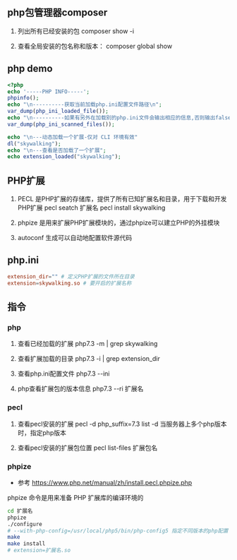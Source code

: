 ## php包管理器composer

1. 列出所有已经安装的包
composer show -i

2. 查看全局安装的包名称和版本：
composer global show

## php demo
```php
<?php
echo '-----PHP INFO-----';
phpinfo();
echo "\n----------获取当前加载php.ini配置文件路径\n";
var_dump(php_ini_loaded_file());  
echo "\n----------如果有另外在加载别的php.ini文件会输出相应的信息,否则输出false\n";
var_dump(php_ini_scanned_files());

echo "\n---动态加载一个扩展-仅对 CLI 环境有效"
dl("skywalking");
echo "\n---查看是否加载了一个扩展";
echo extension_loaded("skywalking");
```
## PHP扩展
1. PECL 是PHP扩展的存储库，提供了所有已知扩展名和目录，用于下载和开发PHP扩展
pecl seatch 扩展名
pecl install skywalking

2. phpize 是用来扩展PHP扩展模块的，通过phpize可以建立PHP的外挂模块

3. autoconf 生成可以自动地配置软件源代码

## php.ini
```conf
extension_dir="" # 定义PHP扩展的文件所在目录
extension=skywalking.so # 要开启的扩展名称
```

## 指令
### php
1. 查看已经加载的扩展
php7.3 -m | grep skywalking

2. 查看扩展加载的目录
php7.3 -i | grep extension_dir

3. 查看php.ini配置文件
php7.3 --ini

4. php查看扩展包的版本信息 
php7.3 --ri 扩展名 

### pecl
1. 查看pecl安装的扩展
pecl  -d php_suffix=7.3 list
-d 当服务器上多个php版本时，指定php版本

2. 查看pecl安装的扩展包位置
pecl  list-files 扩展包名

### phpize
- 参考
https://www.php.net/manual/zh/install.pecl.phpize.php

phpize 命令是用来准备 PHP 扩展库的编译环境的
```bash
cd 扩展名
phpize
./configure
# --with-php-config=/usr/local/php5/bin/php-config5 指定不同版本的php配置
make
make install
# extension=扩展名.so 
```
